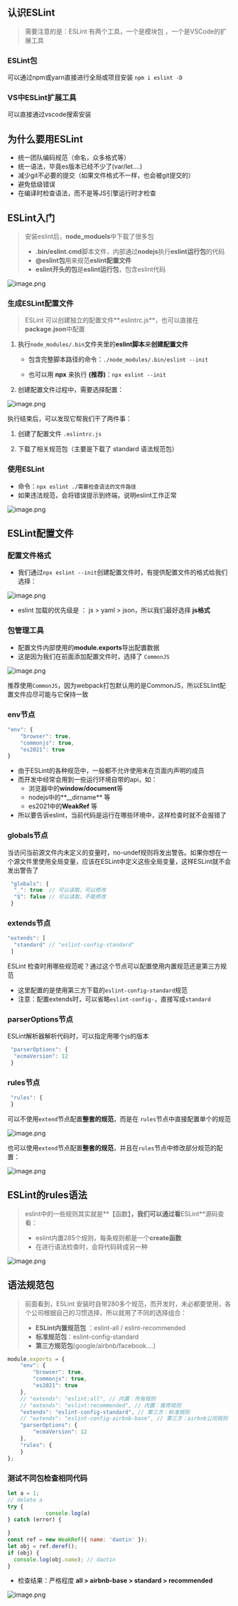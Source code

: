 ## 认识ESLint

> 需要注意的是：ESLint 有两个工具，一个是模块包 ，一个是VSCode的扩展工具

### ESLint包

可以通过npm或yarn直接进行全局或项目安装 `npm i eslint -D`

### VS中ESLint扩展工具

可以直接通过vscode搜索安装

## 为什么要用ESLint

- 统一团队编码规范（命名，众多格式等）
- 统一语法，毕竟es版本已经不少了(var/let....)
- 减少git不必要的提交（如果文件格式不一样，也会被git提交的）
- 避免低级错误
- 在编译时检查语法，而不是等JS引擎运行时才检查

## ESLint入门

> 安装eslint后，**node_moduels**中下载了很多包
>
> - **.bin/eslint.cmd**脚本文件，内部通过**nodejs**执行**eslint运行包**的代码
> - **@eslint包**用来规范**eslint配置文件**
> - **eslint开头的包**是**eslint运行包**，包含eslint代码

![image.png](https://raw.githubusercontent.com/ilmangoi/imgRepo/main/img-2/55f33918d4704fd49c99938a79c2e0ad~tplv-k3u1fbpfcp-zoom-in-crop-mark:1304:0:0:0.awebp)

### 生成ESLint配置文件

> ESLint 可以创建独立的配置文件**.eslintrc.js**，也可以直接在**package.json**中配置

1. 执行`node_modules/.bin`文件夹里的**eslint脚本**来**创建配置文件**

   - 包含完整脚本路径的命令：`./node_modules/.bin/eslint --init`

   - 也可以用 **npx** 来执行 **(推荐)**：`npx eslint --init`

2. 创建配置文件过程中，需要选择配置：

![image.png](https://raw.githubusercontent.com/ilmangoi/imgRepo/main/img-2/cf3cd6358d5a4997a264d254674a81f1~tplv-k3u1fbpfcp-zoom-in-crop-mark:1304:0:0:0.awebp)

执行结束后，可以发现它帮我们干了两件事：

1. 创建了配置文件 `.eslintrc.js`

2. 下载了相关规范包（主要是下载了 standard 语法规范包）

### 使用ESLint

- 命令：`npx eslint ./需要检查语法的文件路径`
- 如果违法规范，会将错误提示到终端，说明eslint工作正常

![image.png](https://raw.githubusercontent.com/ilmangoi/imgRepo/main/img-2/52475bccdc924739a49f705da9b7db88~tplv-k3u1fbpfcp-zoom-in-crop-mark:1304:0:0:0.awebp)

## ESLint配置文件

### 配置文件格式

- 我们通过`npx eslint --init`创建配置文件时，有提供配置文件的格式给我们选择：

![image.png](https://raw.githubusercontent.com/ilmangoi/imgRepo/main/img-2/60c40492b34942c68b97d69f58f742a9~tplv-k3u1fbpfcp-zoom-in-crop-mark:1304:0:0:0.awebp)

- eslint 加载的优先级是 ： js > yaml > json，所以我们最好选择 **js格式**

### 包管理工具

- 配置文件内部使用的**module.exports**导出配置数据
- 这是因为我们在前面添加配置文件时，选择了 `CommonJS`

![image.png](https://raw.githubusercontent.com/ilmangoi/imgRepo/main/img-2/ad8305897c52403dae9214ab8f828579~tplv-k3u1fbpfcp-zoom-in-crop-mark:1304:0:0:0.awebp)

推荐使用`CommonJS`，因为webpack打包默认用的是CommonJS，所以ESLlint配置文件应尽可能与它保持一致

### env节点

```js
"env": {
    "browser": true,
    "commonjs": true,
    "es2021": true
}
```

- 由于ESLint的各种规范中，一般都不允许使用未在页面内声明的成员
- 而开发中经常会用到一些运行环境自带的api，如：
  - 浏览器中的**window/document**等
  - nodejs中的**__dirname** 等
  - es2021中的**WeakRef** 等
- 所以要告诉eslint，当前代码是运行在哪些环境中，这样检查时就不会报错了

### globals节点

当访问当前源文件内未定义的变量时，no-undef规则将发出警告。如果你想在一个源文件里使用全局变量，应该在ESLint中定义这些全局变量，这样ESLint就不会发出警告了

```js
 "globals": {
  "_": true  // 可以读取，可以修改
  "$": false // 可以读取，不能修改
 }
```

### extends节点

```js
"extends": [
  "standard" // "eslint-config-standard"
 ]
```

ESLint 检查时用哪些规范呢？通过这个节点可以配置使用内置规范还是第三方规范
- 这里配置的是使用第三方下载的`eslint-config-standard`规范
- 注意：配置extends时，可以省略`eslint-config-`，直接写成`standard`

### parserOptions节点

ESLint解析器解析代码时，可以指定用哪个js的版本

```js
 "parserOptions": {
  "ecmaVersion": 12
 }
```

### rules节点

```js
 "rules": {
 }
```

可以不使用`extend`节点配置**整套的规范**，而是在 `rules`节点中直接配置单个的规范

![image.png](https://raw.githubusercontent.com/ilmangoi/imgRepo/main/img-2/ff284f87324c41a9a7f03c105cfd213b~tplv-k3u1fbpfcp-zoom-in-crop-mark:1304:0:0:0.awebp)

也可以使用`extend`节点配置**整套的规范**，并且在`rules`节点中修改部分规范的配置：

![image.png](https://raw.githubusercontent.com/ilmangoi/imgRepo/main/img-2/9aa40b1eef594d0c9df4f636e2851286~tplv-k3u1fbpfcp-zoom-in-crop-mark:1304:0:0:0.awebp)

## ESLint的rules语法

> eslint中的一些规则其实就是**【函数】**，我们可以通过看**ESLint**源码查看：
>
> - eslint内置285个规则，每条规则都是一个**create函数**
> - 在进行语法检查时，会将代码转成另一种

![image.png](https://raw.githubusercontent.com/ilmangoi/imgRepo/main/img-2/6c60c8114cd24cd2971d2d9143f9a489~tplv-k3u1fbpfcp-zoom-in-crop-mark:1304:0:0:0.awebp)

## 语法规范包

> 前面看到，ESLint 安装时自带280多个规范，而开发时，未必都要使用，各个公司根据自己的习惯选择，所以就用了不同的选择组合：
>
> - **ESLint内置规范包** ：eslint-all / eslint-recommended
> - **标准规范包**：eslint-config-standard
> - **第三方规范包**(google/airbnb/facebook....)

```js
module.exports = {
    "env": {
        "browser": true,
        "commonjs": true,
        "es2021": true
    },
    // "extends": "eslint:all", // 内置：所有规则
    // "extends": "eslint:recommended", // 内置：推荐规则
    "extends": "eslint-config-standard", // 第三方：标准规则
    // "extends": "eslint-config-airbnb-base", // 第三方：airbnb公司规则
    "parserOptions": {
        "ecmaVersion": 12
    },
    "rules": {
    }
};
```

### 测试不同包检查相同代码

```js
let a = 1;
// delete a
try {
            console.log(a)
} catch (error) {
   
}
const ref = new WeakRef({ name: 'daotin' });
let obj = ref.deref();
if (obj) {
  console.log(obj.name); // daotin
} 
```

- 检查结果：严格程度 **all > airbnb-base > standard > recommended**

![image.png](https://raw.githubusercontent.com/ilmangoi/imgRepo/main/img-2/a82d7088a3b248b9896870a8489aebb0~tplv-k3u1fbpfcp-zoom-in-crop-mark:1304:0:0:0.awebp)